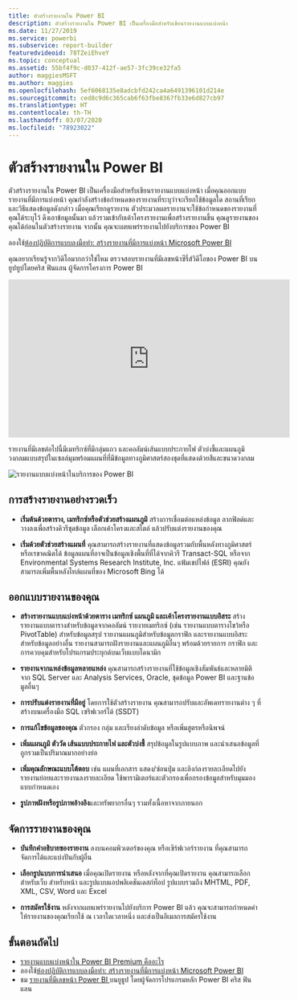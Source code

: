 ```yaml
---
title: ตัวสร้างรายงานใน Power BI
description: ตัวสร้างรายงานใน Power BI เป็นเครื่องมือสำหรับเขียนรายงานแบบแบ่งหน้า
ms.date: 11/27/2019
ms.service: powerbi
ms.subservice: report-builder
featuredvideoid: 78TZeiEhveY
ms.topic: conceptual
ms.assetid: 55bf4f9c-d037-412f-ae57-3fc39ce32fa5
author: maggiesMSFT
ms.author: maggies
ms.openlocfilehash: 5ef6068135e8adcbfd242ca4a6491396101d214e
ms.sourcegitcommit: ced8c9d6c365cab6f63fbe8367fb33e6d827cb97
ms.translationtype: HT
ms.contentlocale: th-TH
ms.lasthandoff: 03/07/2020
ms.locfileid: "78923022"
---
```

# <a name="power-bi-report-builder"></a>ตัวสร้างรายงานใน Power BI

 ตัวสร้างรายงานใน Power BI เป็นเครื่องมือสำหรับเขียนรายงานแบบแบ่งหน้า  เมื่อคุณออกแบบรายงานที่มีการแบ่งหน้า คุณกำลังสร้างข้อกำหนดของรายงานที่ระบุว่าจะเรียกใช้ข้อมูลใด สถานที่เรียก และวิธีแสดงข้อมูลดังกล่าว เมื่อคุณเรียกดูรายงาน ตัวประมวลผลรายงานจะใช้ข้อกำหนดของรายงานที่คุณได้ระบุไว้ ดึงเอาข้อมูลนั้นมา แล้วรวมเข้ากับเค้าโครงรายงานเพื่อสร้างรายงานขึ้น คุณดูรายงานของคุณได้ก่อนในตัวสร้างรายงาน จากนั้น คุณจะเผยแพร่รายงานไปยังบริการของ Power BI

ลองใช้[ห้องปฏิบัติการแบบลงมือทำ: สร้างรายงานที่มีการแบ่งหน้า Microsoft Power BI](https://www.microsoft.com/handsonlabs/selfpacedlabs/details/SQ00208)

คุณอยากเรียนรู้จากวิดิโอมากกว่าใช่ไหม ตรวจสอบรายงานที่มีเลขหน้าซีรี่ส์วิดีโอของ Power BI บน ยูปทูปโดยคริส ฟินแลน ผู้จัดการโครงการ Power BI

<iframe width="560" height="315" src="https://www.youtube.com/embed/78TZeiEhveY?list=PLx7LcKtN_gq-JVzM6L8xNNxX7kts-KflJ" frameborder="0" allowfullscreen></iframe>

รายงานที่มีเลขต่อไปนี้มีเมทริกซ์ที่มีกลุ่มแถว และคอลัมน์เส้นแบบประกายไฟ ตัวบ่งชี้และแผนภูมิวงกลมแบบสรุปในเซลล์มุมพร้อมแผนที่ที่มีข้อมูลทางภูมิศาสตร์สองชุดที่แสดงด้วยสีและขนาดวงกลม  

![รายงานแบบแบ่งหน้าในบริการของ Power BI](media/report-builder-power-bi/report-builder-get-started-paginated-report.png)

##  <a name="JumpStartReptCreation"></a> การสร้างรายงานอย่างรวดเร็ว  
 
-   **เริ่มต้นด้วยตาราง, เมทริกซ์หรือตัวช่วยสร้างแผนภูมิ** สร้างการเชื่อมต่อแหล่งข้อมูล ลากฟิลด์และวางลงเพื่อสร้างคิวรีชุดข้อมูล เลือกเค้าโครงและสไตล์ แล้วปรับแต่งรายงานของคุณ  
  
-   **เริ่มด้วยตัวช่วยสร้างแผนที่** คุณสามารถสร้างรายงานที่แสดงข้อมูลรวมกับพื้นหลังทางภูมิศาสตร์หรือเรขาคณิตได้ ข้อมูลแผนที่อาจเป็นข้อมูลเชิงพื้นที่ที่ได้จากคิวรี Transact-SQL หรือจาก Environmental Systems Research Institute, Inc. แฟ้มเชปไฟล์ (ESRI) คุณยังสามารถเพิ่มพื้นหลังไทล์แผนที่ของ Microsoft Bing ได้  

##  <a name="DesignRept"></a> ออกแบบรายงานของคุณ  
  
-   **สร้างรายงานแบบแบ่งหน้าด้วยตาราง เมทริกซ์ แผนภูมิ และเค้าโครงรายงานแบบอิสระ** สร้างรายงานแบบตารางสำหรับข้อมูลจากคอลัมน์ รายงายเมทริกซ์ (เช่น รายงานแบบตารางไขว้หรือ PivotTable) สำหรับข้อมูลสรุป รายงานแผนภูมิสำหรับข้อมูลกราฟิก และรายงานแบบอิสระสำหรับข้อมูลอย่างอื่น รายงานสามารถฝังรายงานและแผนภูมิอื่นๆ พร้อมด้วยรายการ กราฟิก และการควบคุมสำหรับโปรแกรมประยุกต์บนเว็บแบบไดนามิก  
  
-   **รายงานจากแหล่งข้อมูลหลายแหล่ง** คุณสามารถสร้างรายงานที่ใช้ข้อมูลเชิงสัมพันธ์และหลายมิติจาก SQL Server และ Analysis Services, Oracle, ชุดข้อมูล Power BI และฐานข้อมูลอื่นๆ  
  
-   **การปรับแต่งรายงานที่มีอยู่** โดยการใช้ตัวสร้างรายงาน คุณสามารถปรับและอัพเดทรายงานต่าง ๆ ที่สร้างบนเครื่องมือ SQL เซริฟเวอร์ได้ (SSDT)  
  
-   **การแก้ไขข้อมูลของคุณ** ตัวกรอง กลุ่ม และเรียงลำดับข้อมูล หรือเพิ่มสูตรหรือนิพจน์  

-   **เพิ่มแผนภูมิ ตัววัด เส้นแบบประกายไฟ และตัวบ่งชี้** สรุปข้อมูลในรูปแบบภาพ และนำเสนอข้อมูลที่ถูกรวมเป็นปริมาณมากอย่างย่อ  
  
-   **เพิ่มคุณลักษณะแบบโต้ตอบ** เช่น แผนที่เอกสาร แสดง/ซ่อนปุ่ม และลิงก์ลงรายละเอียดไปยังรายงานย่อยและรายงานลงรายละเอียด ใช้พารามิเตอร์และตัวกรองเพื่อกรองข้อมูลสำหรับมุมมองแบบกำหนดเอง  
  
-   **รูปภาพฝังหรือรูปภาพอ้างอิง**และทรัพยากรอื่นๆ รวมทั้งเนื้อหาจากภายนอก  
  
##  <a name="ManageRpt"></a> จัดการรายงานของคุณ  
  
-   **บันทึกคำอธิบายของรายงาน** ลงบนคอมพิวเตอร์ของคุณ หรือเซิร์ฟเวอร์รายงาน ที่คุณสามารถจัดการได้และแบ่งปันกับผู้อื่น  
  
-   **เลือกรูปแบบการนำเสนอ** เมื่อคุณเปิดรายงาน หรือหลังจากที่คุณเปิดรายงาน คุณสามารถเลือกสำหรับเว็บ สำหรับหน้า และรูปแบบแอปพลิเคชันเดสก์ท็อป รูปแบบรวมถึง MHTML, PDF, XML, CSV, Word และ Excel  
  
-   **การสมัครใช้งาน** หลังจากเผยแพร่รายงานไปยังบริการ Power BI แล้ว คุณจะสามารถกำหนดค่าให้รายงานของคุณเรียกใช้ ณ เวลาใดเวลาหนึ่ง และส่งเป็นอีเมลการสมัครใช้งาน  

## <a name="next-steps"></a>ขั้นตอนถัดไป

- [รายงานแบบแบ่งหน้าใน Power BI Premium คืออะไร](paginated-reports-report-builder-power-bi.md)
- ลองใช้[ห้องปฏิบัติการแบบลงมือทำ: สร้างรายงานที่มีการแบ่งหน้า Microsoft Power BI](https://www.microsoft.com/handsonlabs/selfpacedlabs/details/SQ00208)
- ชม [รายงานที่มีเลขหน้า Power BI ](https://www.youtube.com/watch?v=78TZeiEhveY&list=PLx7LcKtN_gq-JVzM6L8xNNxX7kts-KflJ) บนยูธูป โดยผู้จัดการโปรแกรมหลัก Power BI คริส ฟินแลน